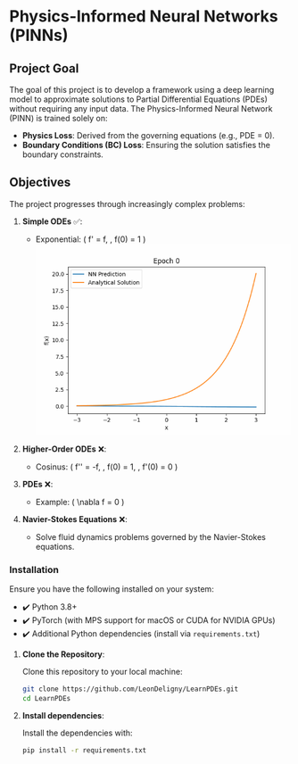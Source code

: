 # Physics-Informed Neural Networks (PINNs)

## **Project Goal**

The goal of this project is to develop a framework using a deep learning model to approximate solutions to Partial Differential Equations (PDEs) without requiring any input data. The Physics-Informed Neural Network (PINN) is trained solely on:
- **Physics Loss**: Derived from the governing equations (e.g., PDE = 0).
- **Boundary Conditions (BC) Loss**: Ensuring the solution satisfies the boundary constraints.

## **Objectives**

The project progresses through increasingly complex problems:
1. **Simple ODEs** :white_check_mark:: 
   - Exponential: \( f' = f, \, f(0) = 1 \) 
   ![Training Process](./assets/exponential.gif)

2. **Higher-Order ODEs** :x::
   - Cosinus: \( f'' = -f, \, f(0) = 1, \, f'(0) = 0 \)

3. **PDEs** :x::
   - Example: \( \nabla f = 0 \)

4. **Navier-Stokes Equations** :x::
   - Solve fluid dynamics problems governed by the Navier-Stokes equations.


### **Installation**

Ensure you have the following installed on your system:
- ✔️ Python 3.8+  
- ✔️ PyTorch (with MPS support for macOS or CUDA for NVIDIA GPUs)  
- ✔️ Additional Python dependencies (install via `requirements.txt`)

1. **Clone the Repository**:

   Clone this repository to your local machine:
   ```bash
   git clone https://github.com/LeonDeligny/LearnPDEs.git
   cd LearnPDEs

2. **Install dependencies**: 

   Install the dependencies with:
   ```bash
   pip install -r requirements.txt